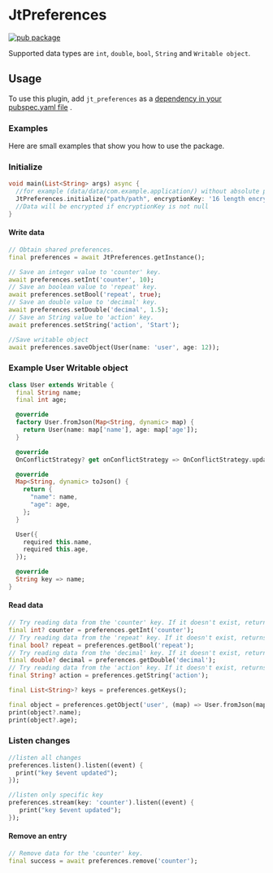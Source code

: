 # JtPreferences

[![pub package](https://img.shields.io/pub/v/shared_preferences.svg)](https://pub.dev/packages/jt_preferences)

Supported data types are `int`, `double`, `bool`, `String` and `Writable object`.

## Usage

To use this plugin, add `jt_preferences` as
a [dependency in your pubspec.yaml file](https://flutter.dev/docs/development/platform-integration/platform-channels)
.

### Examples

Here are small examples that show you how to use the package.

### Initialize

```dart
void main(List<String> args) async {
  //for example (data/data/com.example.application/) without absolute path
  JtPreferences.initialize("path/path", encryptionKey: '16 length encryption key');
  //Data will be encrypted if encryptionKey is not null
}
```


#### Write data
```dart
// Obtain shared preferences.
final preferences = await JtPreferences.getInstance();

// Save an integer value to 'counter' key.
await preferences.setInt('counter', 10);
// Save an boolean value to 'repeat' key.
await preferences.setBool('repeat', true);
// Save an double value to 'decimal' key.
await preferences.setDouble('decimal', 1.5);
// Save an String value to 'action' key.
await preferences.setString('action', 'Start');

//Save writable object
await preferences.saveObject(User(name: 'user', age: 12));

```
### Example User Writable object
```dart
class User extends Writable {
  final String name;
  final int age;

  @override
  factory User.fromJson(Map<String, dynamic> map) {
    return User(name: map['name'], age: map['age']);
  }

  @override
  OnConflictStrategy? get onConflictStrategy => OnConflictStrategy.update;

  @override
  Map<String, dynamic> toJson() {
    return {
      "name": name,
      "age": age,
    };
  }

  User({
    required this.name,
    required this.age,
  });

  @override
  String key => name;
}

```



#### Read data
```dart
// Try reading data from the 'counter' key. If it doesn't exist, returns null.
final int? counter = preferences.getInt('counter');
// Try reading data from the 'repeat' key. If it doesn't exist, returns null.
final bool? repeat = preferences.getBool('repeat');
// Try reading data from the 'decimal' key. If it doesn't exist, returns null.
final double? decimal = preferences.getDouble('decimal');
// Try reading data from the 'action' key. If it doesn't exist, returns null.
final String? action = preferences.getString('action');

final List<String>? keys = preferences.getKeys();

final object = preferences.getObject('user', (map) => User.fromJson(map));
print(object?.name);
print(object?.age);

```

### Listen changes
```dart
//listen all changes
preferences.listen().listen((event) {
  print("key $event updated");
});

//listen only specific key
preferences.stream(key: 'counter').listen((event) {
   print("key $event updated");
});

```


#### Remove an entry
```dart
// Remove data for the 'counter' key.
final success = await preferences.remove('counter');
```
